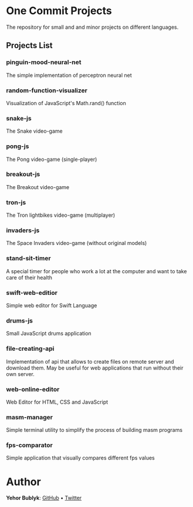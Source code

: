 # One Commit Projects
The repository for small and and minor projects on different languages.

## Projects List

### pinguin-mood-neural-net
The simple implementation of perceptron neural net

### random-function-visualizer
Visualization of JavaScript's Math.rand() function

### snake-js
The Snake video-game

### pong-js
The Pong video-game (single-player)

### breakout-js
The Breakout video-game

### tron-js
The Tron lightbikes video-game (multiplayer)

### invaders-js
The Space Invaders video-game (without original models)

### stand-sit-timer
A special timer for people who work a lot at the computer and want to take care of their health

### swift-web-editior
Simple web editor for Swift Language

### drums-js
Small JavaScript drums application

### file-creating-api
Implementation of api that allows to create files on remote server and download them.
May be useful for web applications that run without their own server.

### web-online-editor
Web Editor for HTML, CSS and JavaScript

### masm-manager
Simple terminal utility to simplify the process of building masm programs

### fps-comparator
Simple application that visually compares different fps values

# Author

**Yehor Bublyk**: [GitHub](https://github.com/yehorbk) • [Twitter](https://twitter.com/yehorbk)
